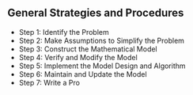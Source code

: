 ## General Strategies and Procedures
* Step 1: Identify the Problem
* Step 2: Make Assumptions to Simplify the Problem
* Step 3: Construct the Mathematical Model
* Step 4: Verify and Modify the Model
* Step 5: Implement the Model Design and Algorithm
* Step 6: Maintain and Update the Model
* Step 7: Write a Pro